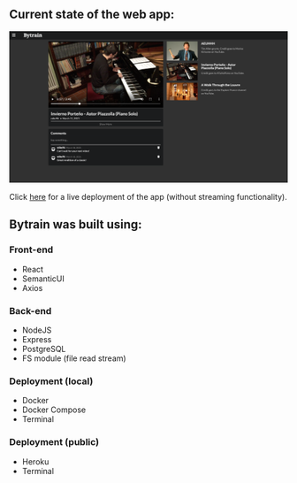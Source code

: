 ## Current state of the web app:

![screenshot of app](/progresspictures/031821.png)

Click [here](https://bytrain.herokuapp.com/) for a live deployment of the app (without streaming functionality).

## Bytrain was built using:

### Front-end

- React
- SemanticUI
- Axios

### Back-end

- NodeJS
- Express
- PostgreSQL
- FS module (file read stream)

### Deployment (local)

- Docker
- Docker Compose
- Terminal

### Deployment (public)

- Heroku
- Terminal
